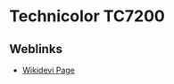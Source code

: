# Technicolor TC7200

## Weblinks

* [Wikidevi Page](https://wikidevi.com/wiki/Technicolor_TC7200_(Thomson))
